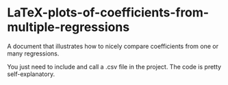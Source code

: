 # LaTeX-plots-of-coefficients-from-multiple-regressions
A document that illustrates how to nicely compare coefficients from one or many regressions.

You just need to include and call a .csv file in the project. The code is pretty self-explanatory.
